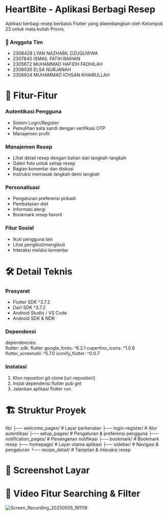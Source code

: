 # HeartBite - Aplikasi Berbagi Resep
Aplikasi berbagi resep berbasis Flutter yang dikembangkan oleh Kelompok 23 untuk mata kuliah Provis.

### 👥 Anggota Tim
- 2308428 LYAN NAZHABIL DZUQUWWA
- 2307840 ISMAIL FATIH RAIHAN
- 2305672 MUHAMMAD HAFIDH FADHILAH
- 2306026 ELSA NURJANAH
- 2306924 MUHAMMAD ICHSAN KHAIRULLAH

# 📱 Fitur-Fitur
### Autentikasi Pengguna
- Sistem Login/Register
- Pemulihan kata sandi dengan verifikasi OTP
- Manajemen profil
### Manajemen Resep
- Lihat detail resep dengan bahan dan langkah-langkah
- Galeri foto untuk setiap resep
- Bagian komentar dan diskusi
- Instruksi memasak langkah demi langkah
### Personalisasi
- Pengaturan preferensi pribadi
- Pembatasan diet
- Informasi alergi
- Bookmark resep favorit
### Fitur Sosial
- Ikuti pengguna lain
- Lihat pengikut/mengikuti
- Interaksi melalui komentar

# 🛠️ Detail Teknis
### Prasyarat
- Flutter SDK ^3.7.2
- Dart SDK ^3.7.2
- Android Studio / VS Code
- Android SDK & NDK
### Dependensi
dependencies: <br/>
  flutter:
    sdk: flutter
  google_fonts: ^6.2.1
  cupertino_icons: ^1.0.8
  flutter_screenutil: ^5.7.0
  iconify_flutter: ^0.0.7
### Instalasi
1. Klon repositori
   git clone [url-repositori]
3. Instal dependensi
   flutter pub get
5. Jalankan aplikasi
   flutter run

# 🏗️ Struktur Proyek
lib/
├── welcome_pages/      # Layar perkenalan
├── login-register/     # Alur autentikasi
├── setup_pages/        # Pengaturan & preferensi pengguna
├── notification_pages/ # Penanganan notifikasi
├── bookmark/          # Bookmark resep
├── homepage/          # Layar utama aplikasi
├── sidebar/           # Navigasi & pengaturan
└── recipe_detail/     # Tampilan & interaksi resep

# 📱 Screenshot Layar


# 📱 Video Fitur Searching & Filter
![Screen_Recording_20250505_181119](https://github.com/user-attachments/assets/0e4b9573-3007-4b14-9030-9dd0f4fb4386)
